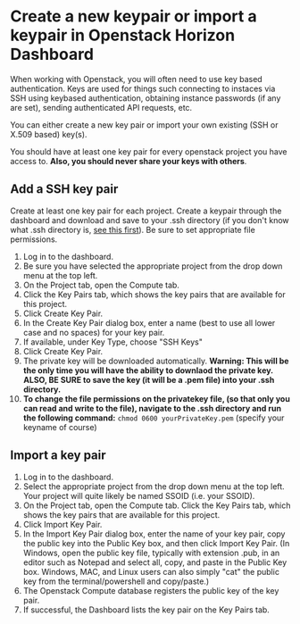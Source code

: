 # Create a new keypair or import a keypair in Openstack Horizon Dashboard

When working with Openstack, you will often need to use key based authentication. Keys are used for things such connecting to instaces via SSH using keybased authentication, obtaining instance passwords (if any are set), sending authenticated API requests, etc.

You can either create a new key pair or import your own existing (SSH or X.509 based) key(s).

You should have at least one key pair for every openstack project you have access to. **Also, you should never share your keys with others**.

## Add a SSH key pair

Create at least one key pair for each project. Create a keypair through the dashboard and download and save to your .ssh directory (if you don't know what .ssh directory is, [see this first](../general/concepts/ssh-directory.md)). Be sure to set appropriate file permissions.

1. Log in to the dashboard.
2. Be sure you have selected the appropriate project from the drop down menu at the top left.
3. On the Project tab, open the Compute tab.
4. Click the Key Pairs tab, which shows the key pairs that are available for this project.
5. Click Create Key Pair.
6. In the Create Key Pair dialog box, enter a name (best to use all lower case and no spaces) for your key pair.
7. If available, under Key Type, choose "SSH Keys"
8. Click Create Key Pair.
9. The private key will be downloaded automatically.  **Warning: This will be the only time you will have the ability to downlaod the private key. ALSO, BE SURE to save the key (it will be a .pem file) into your .ssh directory.**
10. **To change the file permissions on the privatekey file, (so that only you can read and write to the file), navigate to the .ssh directory and run the following command:**
``chmod 0600 yourPrivateKey.pem`` (specify your keyname of course)

## Import a key pair

1. Log in to the dashboard.
2. Select the appropriate project from the drop down menu at the top left. Your project will quite likely be named SSOID (i.e. your SSOID).
3. On the Project tab, open the Compute tab.
Click the Key Pairs tab, which shows the key pairs that are available for this project.
4. Click Import Key Pair.
5. In the Import Key Pair dialog box, enter the name of your key pair, copy the public key into the Public Key box, and then click Import Key Pair. (In Windows, open the public key file, typically with extension .pub, in an editor such as Notepad and select all, copy, and paste in the Public Key box. Windows, MAC, and Linux users can also simply "cat" the public key from the terminal/powershell and copy/paste.)
6. The Openstack Compute database registers the public key of the key pair.
7. If successful, the Dashboard lists the key pair on the Key Pairs tab.
